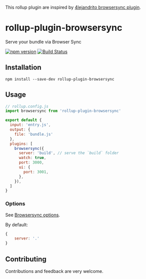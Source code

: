 This rollup plugin are inspired by [4lejandrito browsersync plugin](https://github.com/4lejandrito/rollup-plugin-browsersync).


# rollup-plugin-browsersync
Serve your bundle via Browser Sync

[![npm version](https://badge.fury.io/js/rollup-plugin-browsersync.svg)](https://badge.fury.io/js/rollup-plugin-browsersync)
[![Build Status](https://travis-ci.org/4lejandrito/rollup-plugin-browsersync.svg?branch=master)](https://travis-ci.org/4lejandrito/rollup-plugin-browsersync)

## Installation
```
npm install --save-dev rollup-plugin-browsersync
```

## Usage
```js
// rollup.config.js
import browsersync from 'rollup-plugin-browsersync'

export default {
  input: 'entry.js',
  output: {
    file: 'bundle.js'
  },
  plugins: [
    browsersync({
      server: 'build', // serve the `build` folder
      watch: true,
      port: 3000,
      ui: {
        port: 3001,
      },
    }),
  ]
}
```

### Options

See [Browsersync options](https://browsersync.io/docs/options).

By default:
```js
{
    server: '.'
}
```

## Contributing

Contributions and feedback are very welcome.
